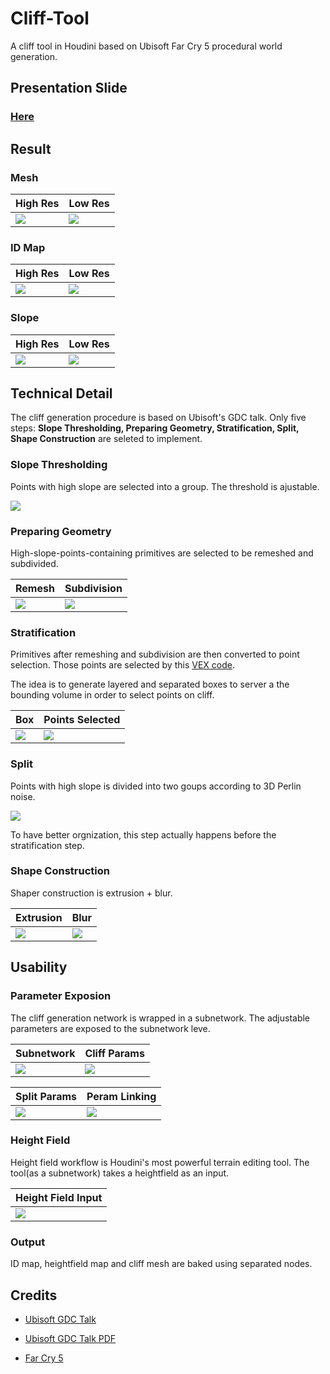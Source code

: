 # Cliff-Tool

A cliff tool in Houdini based on Ubisoft Far Cry 5 procedural world generation.

## Presentation Slide

### [Here](https://docs.google.com/presentation/d/1ThLG4NI-RBY0QDLCUxiAr70xsRe6HJ0myi9M_S88cLg/edit?usp=sharing)

## Result

### Mesh

|High Res|Low Res|
|-|-|
|![](img/mesh_1.png)|![](img/mesh_2.png)|

### ID Map

|High Res|Low Res|
|-|-|
|![](img/id_1.png)|![](img/id_2.png)|

### Slope

|High Res|Low Res|
|-|-|
|![](img/slope_2.png)|![](img/slope_1.png)|

## Technical Detail

The cliff generation procedure is based on Ubisoft's GDC talk. Only five steps: **Slope Thresholding, Preparing Geometry, Stratification, Split, Shape Construction** are seleted to implement.

### Slope Thresholding

Points with high slope are selected into a group. The threshold is ajustable.

![](img/slope_thresh.png)

### Preparing Geometry

High-slope-points-containing primitives are selected to be remeshed and subdivided.

|Remesh|Subdivision|
|-|-|
|![](img/remesh.png)|![](img/subdivision.png)|

### Stratification

Primitives after remeshing and subdivision are then converted to point selection. Those points are selected by this [VEX code](VEX/straticification).

The idea is to generate layered and separated boxes to server a the bounding volume in order to select points on cliff.

|Box|Points Selected|
|-|-|
|![](img/stra_box.png)|![](img/stra_points.png)|

### Split

Points with high slope is divided into two goups according to 3D Perlin noise.

![](img/noise_grouping.png)

To have better orgnization, this step actually happens before the stratification step.

### Shape Construction

Shaper construction is extrusion + blur.

|Extrusion|Blur|
|-|-|
|![](img/extrusion.png)|![](img/blur.png)|

## Usability

### Parameter Exposion

The cliff generation network is wrapped in a subnetwork. The adjustable parameters are exposed to the subnetwork leve.

|Subnetwork|Cliff Params|
|-|-|
|![](img/subnetwork.png)|![](img/cliff_param.png)|

|Split Params|Peram Linking|
|-|-|
|![](img/split_param.png)|![](img/parameter_linking.png)|

### Height Field

Height field workflow is Houdini's most powerful terrain editing tool. The tool(as a subnetwork) takes a heightfield as an input.

|Height Field Input|
|-|
|![](img/heightfield_input.png)|


### Output

ID map, heightfield map and cliff mesh are baked using separated nodes. 


## Credits

- [Ubisoft GDC Talk](https://www.youtube.com/watch?v=NfizT369g60)

- [Ubisoft GDC Talk PDF](https://twvideo01.ubm-us.net/o1/vault/gdc2018/presentations/ProceduralWorldGeneration.pdf)

- [Far Cry 5](https://en.wikipedia.org/wiki/Far_Cry_5)
